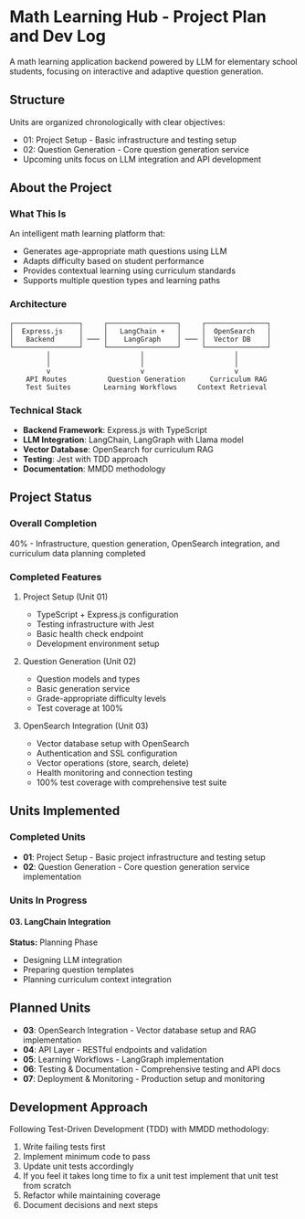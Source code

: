 # Math Learning Hub - Project Plan and Dev Log

A math learning application backend powered by LLM for elementary school students, focusing on interactive and adaptive question generation.

## Structure

Units are organized chronologically with clear objectives:

-   01: Project Setup - Basic infrastructure and testing setup
-   02: Question Generation - Core question generation service
-   Upcoming units focus on LLM integration and API development

## About the Project

### What This Is

An intelligent math learning platform that:

-   Generates age-appropriate math questions using LLM
-   Adapts difficulty based on student performance
-   Provides contextual learning using curriculum standards
-   Supports multiple question types and learning paths

### Architecture

```
┌────────────────┐     ┌─────────────────┐     ┌───────────────┐
│  Express.js    │     │   LangChain +   │     │  OpenSearch   │
│   Backend      │ ─── │    LangGraph    │ ─── │  Vector DB    │
└────────────────┘     └─────────────────┘     └───────────────┘
         │                      │                      │
         │                      │                      │
         v                      v                      v
    API Routes          Question Generation      Curriculum RAG
    Test Suites        Learning Workflows     Context Retrieval
```

### Technical Stack

-   **Backend Framework**: Express.js with TypeScript
-   **LLM Integration**: LangChain, LangGraph with Llama model
-   **Vector Database**: OpenSearch for curriculum RAG
-   **Testing**: Jest with TDD approach
-   **Documentation**: MMDD methodology

## Project Status

### Overall Completion

40% - Infrastructure, question generation, OpenSearch integration, and curriculum data planning completed

### Completed Features

1. Project Setup (Unit 01)

    - TypeScript + Express.js configuration
    - Testing infrastructure with Jest
    - Basic health check endpoint
    - Development environment setup

2. Question Generation (Unit 02)

    - Question models and types
    - Basic generation service
    - Grade-appropriate difficulty levels
    - Test coverage at 100%

3. OpenSearch Integration (Unit 03)
    - Vector database setup with OpenSearch
    - Authentication and SSL configuration
    - Vector operations (store, search, delete)
    - Health monitoring and connection testing
    - 100% test coverage with comprehensive test suite

## Units Implemented

### Completed Units

-   **01**: Project Setup - Basic project infrastructure and testing setup
-   **02**: Question Generation - Core question generation service implementation

### Units In Progress

#### 03. LangChain Integration

**Status:** Planning Phase

-   Designing LLM integration
-   Preparing question templates
-   Planning curriculum context integration

## Planned Units

-   **03**: OpenSearch Integration - Vector database setup and RAG implementation
-   **04**: API Layer - RESTful endpoints and validation
-   **05**: Learning Workflows - LangGraph implementation
-   **06**: Testing & Documentation - Comprehensive testing and API docs
-   **07**: Deployment & Monitoring - Production setup and monitoring

## Development Approach

Following Test-Driven Development (TDD) with MMDD methodology:

1. Write failing tests first
2. Implement minimum code to pass
3. Update unit tests accordingly
4. If you feel it takes long time to fix a unit test implement that unit test from scratch
5. Refactor while maintaining coverage
6. Document decisions and next steps
